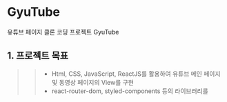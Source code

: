 # GyuTube
유튜브 페이지 클론 코딩 프로젝트 GyuTube


## 1. 프로젝트 목표
>> * Html, CSS, JavaScript, ReactJS를 활용하여 유튜브 메인 페이지 및 동영상 페이지의 View를 구현
>> * react-router-dom, styled-components 등의 라이브러리를 
